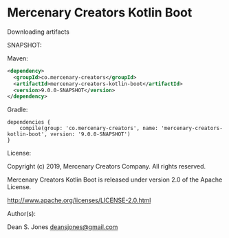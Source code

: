 Mercenary Creators Kotlin Boot
======

Downloading artifacts

SNAPSHOT:

Maven:
```xml
<dependency>
  <groupId>co.mercenary-creators</groupId>
  <artifactId>mercenary-creators-kotlin-boot</artifactId>
  <version>9.0.0-SNAPSHOT</version>
</dependency>
```
Gradle:
```
dependencies {
    compile(group: 'co.mercenary-creators', name: 'mercenary-creators-kotlin-boot', version: '9.0.0-SNAPSHOT')
}
```

License:

Copyright (c) 2019, Mercenary Creators Company. All rights reserved.

Mercenary Creators Kotlin Boot is released under version 2.0 of the Apache License.

http://www.apache.org/licenses/LICENSE-2.0.html

Author(s):

Dean S. Jones
deansjones@gmail.com
